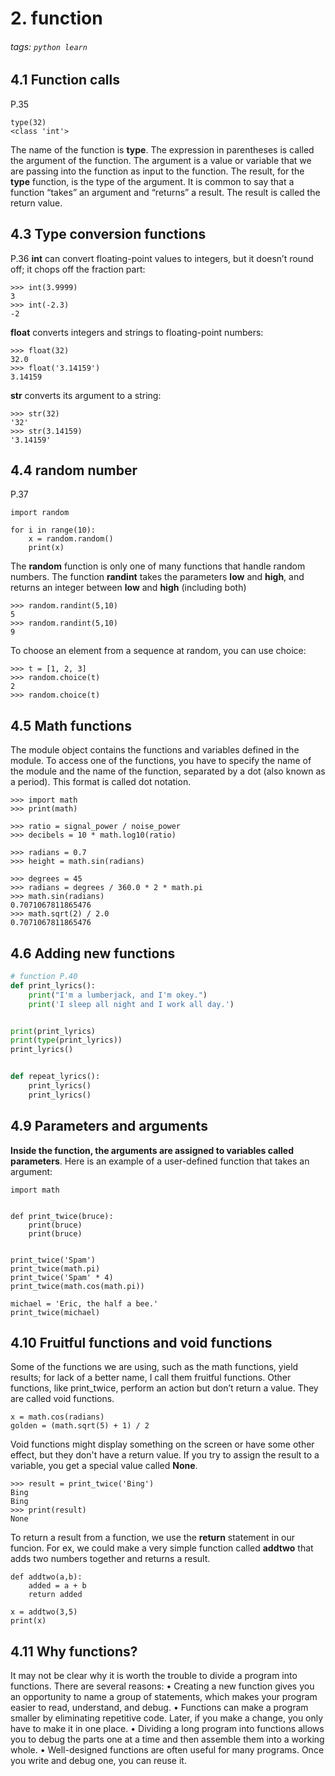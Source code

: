 # 2. function
###### tags: `python learn`

## 4.1 Function calls
P.35
```python=
type(32)
<class 'int'>
```
The name of the function is **type**. The expression in parentheses is called the argument
of the function. The argument is a value or variable that we are passing into the function
as input to the function. The result, for the **type** function, is the type of the argument.
It is common to say that a function “takes” an argument and “returns” a result. The
result is called the return value.

## 4.3 Type conversion functions
P.36
**int** can convert floating-point values to integers, but it doesn’t round off; it chops off
the fraction part:

```python=
>>> int(3.9999)
3
>>> int(-2.3)
-2
```
**float** converts integers and strings to floating-point numbers:
```python=
>>> float(32)
32.0
>>> float('3.14159')
3.14159
```
**str** converts its argument to a string:
```python=
>>> str(32)
'32'
>>> str(3.14159)
'3.14159'
```
## 4.4 random number
P.37
```python=
import random

for i in range(10):
    x = random.random()
    print(x)
```

The **random** function is only one of many functions that handle random numbers. The
function **randint** takes the parameters **low** and **high**, and returns an integer between
**low** and **high** (including both)
```python=
>>> random.randint(5,10)
5
>>> random.randint(5,10)
9
```

To choose an element from a sequence at random, you can use choice:
```python=
>>> t = [1, 2, 3]
>>> random.choice(t)
2
>>> random.choice(t)
```

## 4.5 Math functions
The module object contains the functions and variables defined in the module. To access
one of the functions, you have to specify the name of the module and the name of the
function, separated by a dot (also known as a period). This format is called dot notation.
```python=
>>> import math
>>> print(math)

>>> ratio = signal_power / noise_power
>>> decibels = 10 * math.log10(ratio)

>>> radians = 0.7
>>> height = math.sin(radians)

>>> degrees = 45
>>> radians = degrees / 360.0 * 2 * math.pi
>>> math.sin(radians)
0.7071067811865476
>>> math.sqrt(2) / 2.0
0.7071067811865476
```

## 4.6 Adding new functions
```python
# function P.40
def print_lyrics():
    print("I'm a lumberjack, and I'm okey.")
    print('I sleep all night and I work all day.')


print(print_lyrics)
print(type(print_lyrics))
print_lyrics()


def repeat_lyrics():
    print_lyrics()
    print_lyrics()
```

## 4.9 Parameters and arguments
**Inside the function, the arguments are assigned to variables called parameters**. Here is
an example of a user-defined function that takes an argument:
```python=
import math


def print_twice(bruce):
    print(bruce)
    print(bruce)


print_twice('Spam')
print_twice(math.pi)
print_twice('Spam' * 4)
print_twice(math.cos(math.pi))

michael = 'Eric, the half a bee.'
print_twice(michael)

```

## 4.10 Fruitful functions and void functions
Some of the functions we are using, such as the math functions, yield results; for lack of a better name, I call them fruitful functions. Other functions, like print_twice, perform an action but don’t return a value. They are called void functions.
```python=
x = math.cos(radians)
golden = (math.sqrt(5) + 1) / 2
```

Void functions might display something on the screen or have some other effect, but they don't have a return value. If you try to assign the result to a variable, you get a special value called **None**.
```python=
>>> result = print_twice('Bing')
Bing
Bing
>>> print(result)
None
```

To return a result from a function, we use the **return** statement in our funcion. For ex, we could make a very simple function called **addtwo** that adds two numbers together and returns a result.
```python=
def addtwo(a,b):
    added = a + b
    return added

x = addtwo(3,5)
print(x)
```

## 4.11 Why functions?
It may not be clear why it is worth the trouble to divide a program into functions. There are several reasons:
• Creating a new function gives you an opportunity to name a group of statements,
which makes your program easier to read, understand, and debug.
• Functions can make a program smaller by eliminating repetitive code. Later, if you
make a change, you only have to make it in one place.
• Dividing a long program into functions allows you to debug the parts one at a time
and then assemble them into a working whole.
• Well-designed functions are often useful for many programs. Once you write and
debug one, you can reuse it.

